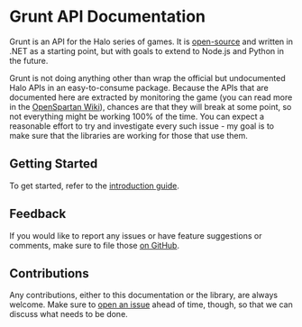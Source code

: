# Grunt API Documentation

Grunt is an API for the Halo series of games. It is [open-source](https://github.com/OpenSpartan/grunt) and written in .NET as a starting point, but with goals to extend to Node.js and Python in the future.

Grunt is not doing anything other than wrap the official but undocumented Halo APIs in an easy-to-consume package. Because the APIs that are documented here are extracted by monitoring the game (you can read more in the [OpenSpartan Wiki](https://wiki.openspartan.com)), chances are that they will break at some point, so not everything might be working 100% of the time. You can expect a reasonable effort to try and investigate every such issue - my goal is to make sure that the libraries are working for those that use them.

## Getting Started

To get started, refer to the [introduction guide](articles/intro.md).

## Feedback

If you would like to report any issues or have feature suggestions or comments, make sure to file those [on GitHub](https://github.com/OpenSpartan/grunt/issues).

## Contributions

Any contributions, either to this documentation or the library, are always welcome. Make sure to [open an issue](https://github.com/OpenSpartan/grunt/issues) ahead of time, though, so that we can discuss what needs to be done.